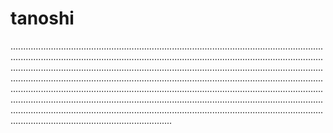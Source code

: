 # tanoshi

....................................................................................................................................................................................................................................................................................................................................................................................................................................................................................................................................................................................................................................................................................................................................................................................................................................................................................................................................................................